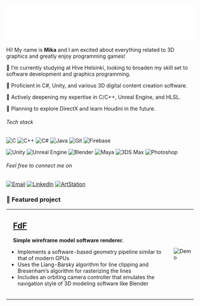 <img src="doc/Untitled4.gif" alt="Demo"/>

Hi! My name is **Mika** and I am excited about everything related to 3D graphics and greatly enjoy programming games!

🌱 I’m currently studying at Hive Helsinki, looking to broaden my skill set to software development and graphics programming.

💎 Proficient in C#, Unity, and various 3D digital content creation software.

📌 Actively deepening my expertise in C/C++, Unreal Engine, and HLSL.

🧩 Planning to explore DirectX and learn Houdini in the future.

###### Tech stack

<p>
  <img src="https://cdn.jsdelivr.net/gh/devicons/devicon@latest/icons/c/c-line.svg" alt="C" width="40" height="40"/>
  <img src="https://cdn.jsdelivr.net/gh/devicons/devicon@latest/icons/cplusplus/cplusplus-original.svg" alt="C++" width="40" height="40"/>
  <img src="https://cdn.jsdelivr.net/gh/devicons/devicon@latest/icons/csharp/csharp-original.svg" alt="C#" width="40" height="40"/>
  <img src="https://cdn.jsdelivr.net/gh/devicons/devicon@latest/icons/java/java-original.svg" alt="Java" width="40" height="40"/>
  <img src="https://cdn.jsdelivr.net/gh/devicons/devicon@latest/icons/git/git-original.svg" alt="Git" width="40" height="40"/>
  <img src="https://cdn.jsdelivr.net/gh/devicons/devicon@latest/icons/firebase/firebase-original.svg" alt="Firebase" width="40" height="40"/>
</p>

<p>
  <img src="https://cdn.jsdelivr.net/gh/devicons/devicon@latest/icons/unity/unity-original.svg" alt="Unity" width="40" height="40"/>
  <img src="https://cdn.jsdelivr.net/gh/devicons/devicon@latest/icons/unrealengine/unrealengine-original.svg" alt="Unreal Engine" width="40" height="40"/>
  <img src="https://cdn.jsdelivr.net/gh/devicons/devicon@latest/icons/blender/blender-original.svg" alt="Blender" width="40" height="40"/>
  <img src="https://cdn.jsdelivr.net/gh/devicons/devicon@latest/icons/maya/maya-original.svg" alt="Maya" width="40" height="40"/>
  <img src="https://cdn.jsdelivr.net/gh/devicons/devicon@latest/icons/threedsmax/threedsmax-original.svg" alt="3DS Max" width="40" height="40"/>
  <img src="https://cdn.jsdelivr.net/gh/devicons/devicon@latest/icons/photoshop/photoshop-original.svg" alt="Photoshop" width="40" height="40"/>
</p>

###### Feel free to connect me on

[![Email](https://img.shields.io/badge/Gmail-red?style=for-the-badge&logo=gmail&logoColor=white)](mailto:mika.ylipentti@gmail.com)
[![LinkedIn](https://img.shields.io/badge/Linkedin-blue?style=for-the-badge&logo=LinkedIn&logoColor=white)](https://www.linkedin.com/in/mika-yli-pentti/)
[![ArtStation](https://img.shields.io/badge/ArtStation-%23202020?style=for-the-badge&logo=artstation&logoColor=%2300a8ff)](https://www.artstation.com/mikaylipentti)


### 🚀 Featured project

<table>
<tr>
<td>

## &nbsp;&nbsp;[FdF](https://github.com/mordori/FdF)

**&nbsp;&nbsp;&nbsp;Simple wireframe model software renderer.**
- Implements a software-based geometry pipeline similar to that of modern GPUs
- Uses the Liang-Barsky algorithm for line clipping and Bresenham’s algorithm for rasterizing the lines
- Includes an orbiting camera controller that emulates the navigation style of 3D modeling software like Blender

<br>

</td>
<td>

<img src="doc/42.gif" alt="Demo" width="300"/>

</td>
</tr>
</table>
